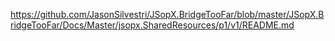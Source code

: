 https://github.com/JasonSilvestri/JSopX.BridgeTooFar/blob/master/JSopX.BridgeTooFar/Docs/Master/jsopx.SharedResources/p1/v1/README.md